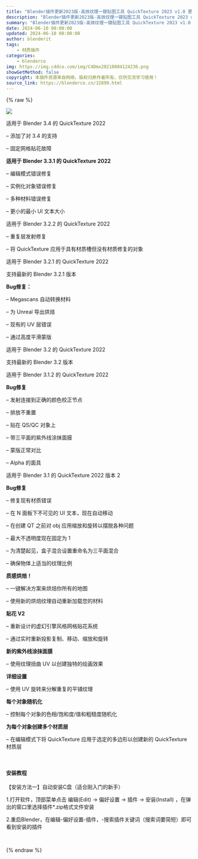 ```yaml
---
title: "Blender插件更新2023版-高效纹理一键贴图工具 QuickTexture 2023 v1.0 更新2024版"
description: "Blender插件更新2023版-高效纹理一键贴图工具 QuickTexture 2023 v1.0 更新2024版"
summary: "Blender插件更新2023版-高效纹理一键贴图工具 QuickTexture 2023 v1.0 更新2024版"
date: 2024-06-10 00:00:00
updated: 2024-06-10 00:00:00
author: blenderit
tags: 
    - 材质插件
categories:
    - blenderco
img: https://img.c4dco.com/img/C4Dmx20210804124236.png
showGetMethod: false
copyright: 本插件资源来自网络，版权归原作者所有，仅供交流学习使用！
source_link: https://blenderco.cn/32899.html
---
```


{% raw %}
<p><img class="aligncenter" src="https://img.c4dco.com/img/C4Dmx20210804124236.png"></p><p>适用于 Blender 3.4 的 QuickTexture 2022</p><p>– 添加了对 3.4 的支持</p><p>– 固定网格贴花故障</p><p><strong>适用于 Blender 3.3.1 的 QuickTexture 2022</strong></p><p>– 编辑模式错误修复</p><p>– 实例化对象错误修复</p><p>– 多种材料错误修复</p><p>– 更小的最小 UI 文本大小</p><p>适用于 Blender 3.2.2 的 QuickTexture 2022</p><p>– 重复层发射修复</p><p>– 将 QuickTexture 应用于具有材质槽但没有材质修复的对象</p><p>适用于 Blender 3.2.1 的 QuickTexture 2022</p><p>支持最新的 Blender 3.2.1 版本</p><p><strong>Bug修复：</strong></p><p>– Megascans 自动转换材料</p><p>– 为 Unreal 导出烘焙</p><p>– 现有的 UV 层错误</p><p>– 通过高度平滑蒙版</p><p>适用于 Blender 3.2 的 QuickTexture 2022</p><p>支持最新的 Blender 3.2 版本</p><p>适用于 Blender 3.1.2 的 QuickTexture 2022</p><p><strong>Bug修复</strong></p><p>– 发射连接到正确的颜色校正节点</p><p>– 排放不重置</p><p>– 贴在 QS/QC 对象上</p><p>– 带三平面的紫外线涂抹面膜</p><p>– 蒙版正常对比</p><p>– Alpha 的面具</p><p>适用于 Blender 3.1 的 QuickTexture 2022 版本 2</p><p><strong>Bug修复</strong></p><p>– 修复现有材质错误</p><p>– 在 N 面板下不可见的 UI 文本，现在自动移动</p><p>– 在创建 QT 之前对 obj 应用缩放和旋转以摆脱各种问题</p><p>– 最大不透明度现在固定为 1</p><p>– 为清楚起见，盒子混合设置重命名为三平面混合</p><p>– 确保物体上适当的纹理比例</p><p><strong>质感烘焙！</strong></p><p>– 一键解决方案来烘焙你所有的地图</p><p>– 使用新的烘焙纹理自动重新加载您的材料</p><p><strong>贴花 V2</strong></p><p>– 重新设计的虚幻引擎风格网格贴花系统</p><p>– 通过实时重新投影复制、移动、缩放和旋转</p><p><strong>新的紫外线涂抹面膜</strong></p><p>– 使用纹理扭曲 UV 以创建独特的绘画效果</p><p><strong>详细设置</strong></p><p>– 使用 UV 旋转来分解重复的平铺纹理</p><p><strong>每个对象随机化</strong></p><p>– 控制每个对象的色相/饱和度/值和粗糙度随机化</p><p><strong>为每个对象创建多个材质层</strong></p><p>– 在编辑模式下将 QuickTexture 应用于选定的多边形以创建新的 QuickTexture 材质层</p><p> </p><h4>安装教程</h4><p>【安装方法一】自动安装C盘（适合刚入门的新手）</p><p>1.打开软件，顶部菜单点击 编辑(Edit) → 偏好设置 → 插件 → 安装(Install) ，在弹出的窗口里选择插件*.zip格式文件安装</p><p>2.重启Blender，在编辑-偏好设置-插件，-搜索插件关键词（搜索词要简短）即可看到安装的插件</p><p> </p>
<div style="display: none">blenderco</div>
{% endraw %}